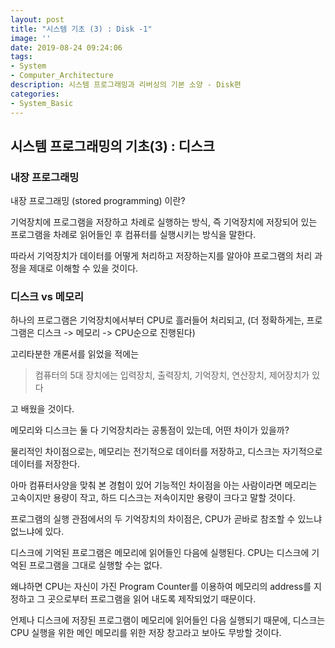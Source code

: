 ```yaml
---
layout: post
title: "시스템 기초 (3) : Disk -1"
image: ''
date: 2019-08-24 09:24:06
tags: 
- System
- Computer_Architecture
description: 시스템 프로그래밍과 리버싱의 기본 소양 - Disk편
categories:
- System_Basic
---
```



## 시스템 프로그래밍의 기초(3) : 디스크

###  내장 프로그래밍

내장 프로그래밍 (stored programming) 이란?

기억장치에 프로그램을 저장하고 차례로 실행하는 방식, 즉
기억장치에 저장되어 있는 프로그램을 차례로 읽어들인 후 컴퓨터를 실행시키는 방식을 말한다.

따라서 기억장치가 데이터를 어떻게 처리하고 저장하는지를 알아야
프로그램의 처리 과정을 제대로 이해할 수 있을 것이다.


### 디스크 vs 메모리

하나의 프로그램은 기억장치에서부터 CPU로 흘러들어 처리되고,
(더 정확하게는, 프로그램은 디스크 -> 메모리 -> CPU순으로 진행된다)

고리타분한 개론서를 읽었을 적에는 

> 컴퓨터의 5대 장치에는 입력장치, 출력장치, 기억장치, 연산장치, 제어장치가 있다

고 배웠을 것이다.

메모리와 디스크는 둘 다 기억장치라는 공통점이 있는데, 어떤 차이가 있을까? 

물리적인 차이점으로는, 메모리는 전기적으로 데이터를 저장하고,
디스크는 자기적으로 데이터를 저장한다.

아마 컴퓨터사양을 맞춰 본 경험이 있어 기능적인 차이점을 아는 사람이라면 메모리는 고속이지만 용량이 작고,
하드 디스크는 저속이지만 용량이 크다고 말할 것이다.

프로그램의 실행 관점에서의 두 기억장치의 차이점은, CPU가 곧바로 참조할 수 있느냐 없느냐에 있다.

디스크에 기억된 프로그램은 메모리에 읽어들인 다음에 실행된다.
CPU는 디스크에 기억된 프로그램을 그대로 실행할 수는 없다.

왜냐하면 CPU는 자신이 가진  Program Counter를 이용하여 메모리의 address를 지정하고 그 곳으로부터 프로그램을 읽어 내도록 제작되었기 때문이다.

언제나 디스크에 저장된 프로그램이 메모리에 읽어들인 다음 실행되기 때문에, 디스크는 CPU 실행을 위한 메인 메모리를 위한 저장 창고라고 보아도 무방할 것이다.
